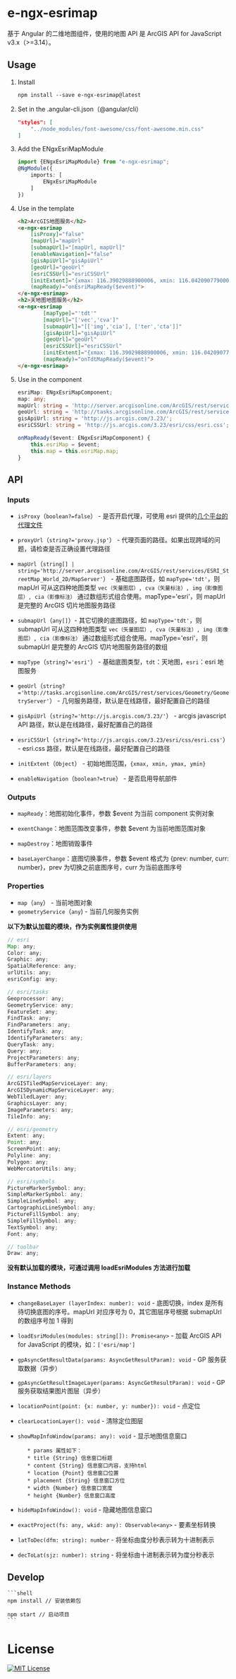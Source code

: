# e-ngx-esrimap

基于 Angular 的二维地图组件，使用的地图 API 是 ArcGIS API for JavaScript v3.x（>=3.14）。

## Usage

1. Install

	```shell
	npm install --save e-ngx-esrimap@latest
	```

2. Set in the .angular-cli.json（@angular/cli）

	```json
    "styles": [
        "../node_modules/font-awesome/css/font-awesome.min.css"
    ]
	```

3. Add the ENgxEsriMapModule

	```typescript
	import {ENgxEsriMapModule} from "e-ngx-esrimap";
	@NgModule({
	    imports: [
	        ENgxEsriMapModule
	    ]
	})
	```

4. Use in the template

	```html
    <h2>ArcGIS地图服务</h2>
    <e-ngx-esrimap
        [isProxy]="false"
        [mapUrl]="mapUrl"
        [submapUrl]="[mapUrl, mapUrl]"
        [enableNavigation]="false"
        [gisApiUrl]="gisApiUrl"
        [geoUrl]="geoUrl"
        [esriCSSUrl]="esriCSSUrl"
        [initExtent]="{xmax: 116.39029888900006, xmin: 116.04209077900009, ymax: 40.161018230000025, ymin: 39.885287565000056}"
        (mapReady)="onEsriMapReady($event)">
    </e-ngx-esrimap>
    <h2>天地图地图服务</h2>
    <e-ngx-esrimap
            [mapType]="'tdt'"
            [mapUrl]="['vec','cva']"
            [submapUrl]="[['img','cia'], ['ter','cta']]"
            [gisApiUrl]="gisApiUrl"
            [geoUrl]="geoUrl"
            [esriCSSUrl]="esriCSSUrl"
            [initExtent]="{xmax: 116.39029888900006, xmin: 116.04209077900009, ymax: 40.161018230000025, ymin: 39.885287565000056}"
            (mapReady)="onTdtMapReady($event)">
    </e-ngx-esrimap>
	```

5. Use in the component

	```typescript
    esriMap: ENgxEsriMapComponent;
    map: any;
    mapUrl: string = 'http://server.arcgisonline.com/ArcGIS/rest/services/ESRI_StreetMap_World_2D/MapServer';
    geoUrl: string = 'http://tasks.arcgisonline.com/ArcGIS/rest/services/Geometry/GeometryServer';
    gisApiUrl: string = 'http://js.arcgis.com/3.23/';
    esriCSSUrl: string = 'http://js.arcgis.com/3.23/esri/css/esri.css';

    onMapReady($event: ENgxEsriMapComponent) {
        this.esriMap = $event;
        this.map = this.esriMap.map;
    }
	```

## API

### Inputs

- `isProxy`（`boolean?=false`） - 是否开启代理，可使用 esri 提供的[几个平台的代理文件](https://github.com/Esri/resource-proxy)

- `proxyUrl`（`string?='proxy.jsp'`） - 代理页面的路径。如果出现跨域的问题，请检查是否正确设置代理路径

- `mapUrl`（`string[] | string='http://server.arcgisonline.com/ArcGIS/rest/services/ESRI_StreetMap_World_2D/MapServer'`） - 基础底图路径，如 `mapType='tdt'`，则 mapUrl 可从这四种地图类型 `vec（矢量图层）, cva（矢量标注）, img（影像图层）, cia（影像标注）` 通过数组形式组合使用。mapType='esri'，则 mapUrl 是完整的 ArcGIS 切片地图服务路径

- `submapUrl`（`any[]`）- 其它切换的底图路径，如 `mapType='tdt'`，则 submapUrl 可从这四种地图类型 `vec（矢量图层）, cva（矢量标注）, img（影像图层）, cia（影像标注）` 通过数组形式组合使用。mapType='esri'，则 submapUrl 是完整的 ArcGIS 切片地图服务路径的数组

- `mapType`（`string?='esri'`） - 基础底图类型，`tdt`：天地图，`esri`：esri 地图服务

- `geoUrl`（`string?='http://tasks.arcgisonline.com/ArcGIS/rest/services/Geometry/GeometryServer'`） - 几何服务路径，默认是在线路径，最好配置自己的路径

- `gisApiUrl`（`string?='http://js.arcgis.com/3.23/'`） - arcgis javascript API 路径，默认是在线路径，最好配置自己的路径

- `esriCSSUrl`（`string?='http://js.arcgis.com/3.23/esri/css/esri.css'`） - esri.css 路径，默认是在线路径，最好配置自己的路径

- `initExtent`（`Object`） - 初始地图范围，`{xmax, xmin, ymax, ymin}`

- `enableNavigation`（`boolean?=true`） - 是否启用导航部件

### Outputs

- `mapReady`：地图初始化事件，参数 $event 为当前 component 实例对象

- `exentChange`：地图范围改变事件，参数 $event 为当前地图范围对象

- `mapDestroy`：地图销毁事件

- `baseLayerChange`：底图切换事件，参数 $event 格式为 {prev: number, curr: number}，prev 为切换之前底图序号，curr 为当前底图序号

### Properties

- `map`（`any`） - 当前地图对象
- `geometryService`（`any`) - 当前几何服务实例

**以下为默认加载的模块，作为实例属性提供使用**

```javascript
// esri
Map: any;
Color: any;
Graphic: any;
SpatialReference: any;
urlUtils: any;
esriConfig: any;

// esri/tasks
Geoprocessor: any;
GeometryService: any;
FeatureSet: any;
FindTask: any;
FindParameters: any;
IdentifyTask: any;
IdentifyParameters: any;
QueryTask: any;
Query: any;
ProjectParameters: any;
BufferParameters: any;

// esri/layers
ArcGISTiledMapServiceLayer: any;
ArcGISDynamicMapServiceLayer: any;
WebTiledLayer: any;
GraphicsLayer: any;
ImageParameters: any;
TileInfo: any;

// esri/geometry
Extent: any;
Point: any;
ScreenPoint: any;
Polyline: any;
Polygon: any;
WebMercatorUtils: any;

// esri/symbols
PictureMarkerSymbol: any;
SimpleMarkerSymbol: any;
SimpleLineSymbol: any;
CartographicLineSymbol: any;
PictureFillSymbol: any;
SimpleFillSymbol: any;
TextSymbol: any;
Font: any;

// toolbar
Draw: any;
```

**没有默认加载的模块，可通过调用 loadEsriModules 方法进行加载**

### Instance Methods

- `changeBaseLayer (layerIndex: number): void` - 底图切换，index 是所有待切换底图的序号。mapUrl 对应序号为 0，其它图层序号根据 submapUrl 的数组序号加 1 得到

- `loadEsriModules(modules: string[]): Promise<any>` - 加载 ArcGIS API for JavaScript 的模块，如：`['esri/map']`

- `gpAsyncGetResultData(params: AsyncGetResultParam): void` - GP 服务获取数据（异步）

- `gpAsyncGetResultImageLayer(params: AsyncGetResultParam): void` - GP 服务获取结果图片图层（异步）

- `locationPoint(point: {x: number, y: number}): void` - 点定位

- `clearLocationLayer(): void` - 清除定位图层

- `showMapInfoWindow(params: any): void` - 显示地图信息窗口

         * params 属性如下：
         * title {String} 信息窗口标题
         * content {String} 信息窗口内容，支持html
         * location {Point} 信息窗口位置
         * placement {String} 信息窗口方位
         * width {Number} 信息窗口宽度
         * height {Number} 信息窗口高度

- `hideMapInfoWindow(): void` - 隐藏地图信息窗口

- `exactProject(fs: any, wkid: any): Observable<any>` - 要素坐标转换

- `latToDec(dfm: string): number` - 将坐标由度分秒表示转为十进制表示

- `decToLat(sjz: number): string` - 将坐标由十进制表示转为度分秒表示

## Develop

	```shell
	npm install // 安装依赖包
	
	npm start // 启动项目
	```

# License

[![MIT License](https://img.shields.io/badge/license-MIT-blue.svg?style=flat)](/LICENSE)
